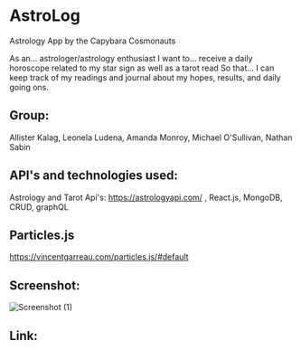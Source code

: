 # AstroLog
Astrology App by the Capybara Cosmonauts

As an... astrologer/astrology enthusiast 
I want to… receive a daily horoscope related to my star sign as well as a tarot read
So that… I can keep track of my readings and journal about my hopes, results, and daily going ons.

## Group:
 Allister Kalag,
 Leonela Ludena,
 Amanda Monroy,
 Michael O'Sullivan,
 Nathan Sabin

## API's and technologies used:
Astrology and Tarot Api's: https://astrologyapi.com/ ,
React.js, 
MongoDB,
CRUD,
graphQL

## Particles.js
https://vincentgarreau.com/particles.js/#default

## Screenshot:
![Screenshot (1)](https://github.com/allister-seras/MyPokedex/assets/127148387/6ddf59ad-871d-406c-8904-47f1ded57145)

## Link: 

